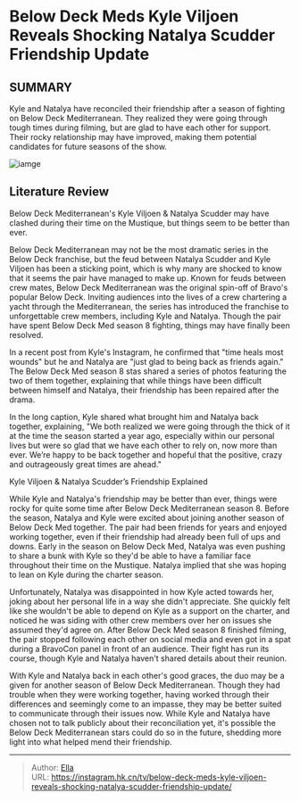 # Below Deck Meds Kyle Viljoen Reveals Shocking Natalya Scudder Friendship Update


## SUMMARY 



  Kyle and Natalya have reconciled their friendship after a season of fighting on Below Deck Mediterranean.   They realized they were going through tough times during filming, but are glad to have each other for support.   Their rocky relationship may have improved, making them potential candidates for future seasons of the show.  

![iamge](https://static1.srcdn.com/wordpress/wp-content/uploads/2023/11/below-deck-med-s-kyle-viljoen-reveals-shocking-natalya-scudder-friendship-update.jpg)

## Literature Review
Below Deck Mediterranean&#39;s Kyle Viljoen &amp; Natalya Scudder may have clashed during their time on the Mustique, but things seem to be better than ever.




Below Deck Mediterranean may not be the most dramatic series in the Below Deck franchise, but the feud between Natalya Scudder and Kyle Viljoen has been a sticking point, which is why many are shocked to know that it seems the pair have managed to make up. Known for feuds between crew mates, Below Deck Mediterranean was the original spin-off of Bravo&#39;s popular Below Deck. Inviting audiences into the lives of a crew chartering a yacht through the Mediterranean, the series has introduced the franchise to unforgettable crew members, including Kyle and Natalya. Though the pair have spent Below Deck Med season 8 fighting, things may have finally been resolved.




In a recent post from Kyle&#39;s Instagram, he confirmed that &#34;time heals most wounds&#34; but he and Natalya are &#34;just glad to being back as friends again.&#34; The Below Deck Med season 8 stas shared a series of photos featuring the two of them together, explaining that while things have been difficult between himself and Natalya, their friendship has been repaired after the drama.


 

In the long caption, Kyle shared what brought him and Natalya back together, explaining, &#34;We both realized we were going through the thick of it at the time the season started a year ago, especially within our personal lives but were so glad that we have each other to rely on, now more than ever. We’re happy to be back together and hopeful that the positive, crazy and outrageously great times are ahead.&#34; 





 Kyle Viljoen &amp; Natalya Scudder’s Friendship Explained 
          

While Kyle and Natalya&#39;s friendship may be better than ever, things were rocky for quite some time after Below Deck Mediterranean season 8. Before the season, Natalya and Kyle were excited about joining another season of Below Deck Med together. The pair had been friends for years and enjoyed working together, even if their friendship had already been full of ups and downs. Early in the season on Below Deck Med, Natalya was even pushing to share a bunk with Kyle so they&#39;d be able to have a familiar face throughout their time on the Mustique. Natalya implied that she was hoping to lean on Kyle during the charter season.


 




Unfortunately, Natalya was disappointed in how Kyle acted towards her, joking about her personal life in a way she didn&#39;t appreciate. She quickly felt like she wouldn&#39;t be able to depend on Kyle as a support on the charter, and noticed he was siding with other crew members over her on issues she assumed they&#39;d agree on. After Below Deck Med season 8 finished filming, the pair stopped following each other on social media and even got in a spat during a BravoCon panel in front of an audience. Their fight has run its course, though Kyle and Natalya haven&#39;t shared details about their reunion.

With Kyle and Natalya back in each other&#39;s good graces, the duo may be a given for another season of Below Deck Mediterranean. Though they had trouble when they were working together, having worked through their differences and seemingly come to an impasse, they may be better suited to communicate through their issues now. While Kyle and Natalya have chosen not to talk publicly about their reconciliation yet, it&#39;s possible the Below Deck Mediterranean stars could do so in the future, shedding more light into what helped mend their friendship.






---

> Author: [Ella](https://instagram.hk.cn/)  
> URL: https://instagram.hk.cn/tv/below-deck-meds-kyle-viljoen-reveals-shocking-natalya-scudder-friendship-update/  

